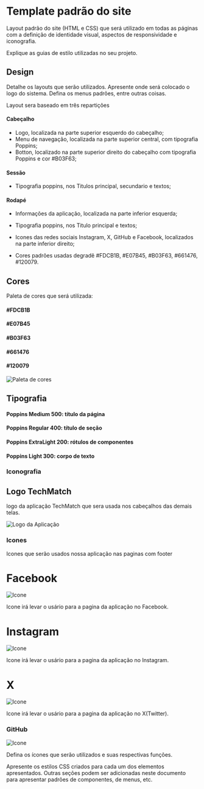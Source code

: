 # Template padrão do site

Layout padrão do site (HTML e CSS) que será utilizado em todas as páginas com a definição de identidade visual, aspectos de responsividade e iconografia.

Explique as guias de estilo utilizadas no seu projeto.

## Design

Detalhe os layouts que serão utilizados. Apresente onde será colocado o logo do sistema. Defina os menus padrões, entre outras coisas.

Layout sera baseado em três repartições

#### Cabeçalho

- Logo, localizada na parte superior esquerdo do cabeçalho;
- Menu de navegação, localizada na parte superior central, com tipografia Poppins;
- Botton, localizado na parte superior direito do cabeçalho com tipografia Poppins e cor #B03F63;

#### Sessão

- Tipografia poppins, nos Titulos principal, secundario e textos;

#### Rodapé

- Informações da aplicação, localizada na parte inferior esquerda;
- Tipografia poppins, nos Titulo principal e textos;
- Icones das redes sociais Instagram, X, GitHub e Facebook, localizados na parte inferior direito;

- Cores padrões usadas degradê #FDCB1B, #E07B45, #B03F63, #661476, #120079.

## Cores

Paleta de cores que será utilizada:

#### #FDCB1B

#### #E07B45

#### #B03F63

#### #661476

#### #120079

![Paleta de cores](img/paleta.png)

## Tipografia

#### Poppins Medium 500: título da página

#### Poppins Regular 400: título de seção

#### Poppins ExtraLight 200: rótulos de componentes

#### Poppins Light 300: corpo de texto

### Iconografia

## Logo TechMatch

logo da aplicação TechMatch que sera usada nos cabeçalhos das demais telas.

![Logo da Aplicação](img/LogoTechMatch1.png)

### Icones

Icones que serão usados nossa aplicação nas paginas com footer

# Facebook

![Icone](img/icone%20facebook.png)

Icone irá levar o usário para a pagina da aplicação no Facebook.

# Instagram

![Icone](img/icone%20instagram.png)

Icone irá levar o usário para a pagina da aplicação no Instagram.

# X

![Icone](img/icone%20twitter.png)

Icone irá levar o usário para a pagina da aplicação no X(Twitter).

### GitHub

![Icone](img/icone%20GitHub.jpeg)

Defina os ícones que serão utilizados e suas respectivas funções.

Apresente os estilos CSS criados para cada um dos elementos apresentados.
Outras seções podem ser adicionadas neste documento para apresentar padrões de componentes, de menus, etc.
